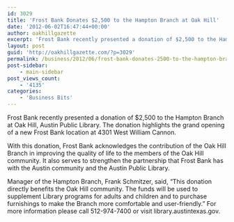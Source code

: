 ```yaml
---
id: 3029
title: 'Frost Bank Donates $2,500 to the Hampton Branch at Oak Hill'
date: '2012-06-02T16:47:44+00:00'
author: oakhillgazette
excerpt: 'Frost Bank recently presented a donation of $2,500 to the Hampton Branch at Oak Hill, Austin Public Library. The donation highlights the grand opening of a new Frost Bank location at 4301 West William Cannon.'
layout: post
guid: 'http://oakhillgazette.com/?p=3029'
permalink: /business/2012/06/frost-bank-donates-2500-to-the-hampton-branch-at-oak-hill/
post-sidebar:
    - main-sidebar
post_views_count:
    - '4135'
categories:
    - 'Business Bits'
---
```


Frost Bank recently presented a donation of $2,500 to the Hampton Branch at Oak Hill, Austin Public Library. The donation highlights the grand opening of a new Frost Bank location at 4301 West William Cannon.

With this donation, Frost Bank acknowledges the contribution of the Oak Hill Branch in improving the quality of life to the members of the Oak Hill community. It also serves to strengthen the partnership that Frost Bank has with the Austin community and the Austin Public Library.

Manager of the Hampton Branch, Frank Schmitzer, said, “This donation directly benefits the Oak Hill community. The funds will be used to supplement Library programs for adults and children and to purchase furnishings to make the Branch more comfortable and user-friendly.” For more information please call 512-974-7400 or visit library.austintexas.gov.